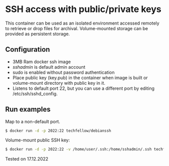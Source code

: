 # SSH access with public/private keys

This container can be used as an isolated environment accessed remotely to retrieve or drop files for archival. Volume-mounted storage can be provided as persistent storage.

## Configuration
  - 3MB Ram docker ssh image
  - *sshadmin* is default admin account
  - sudo is enabled without password authentication
  - Place public key (key.pub) in the container when image is built or volume-mount directory with public key in it.
  - Listens to default port 22, but you can use a different port by editing /etc/ssh/sshd_config.

## Run examples

Map to a non-default port.

```bash
$ docker run -d -p 2022:22 techfellow/debianssh
```

Volume-mount public SSH key:

```bash
$ docker run -d -p 2022:22 -v /home/user/.ssh:/home/sshadmin/.ssh techfellow/debianssh
```

Tested on 17.12.2022
